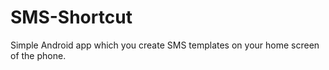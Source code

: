 SMS-Shortcut
============

Simple Android app which you create SMS templates on your home screen of the phone.
